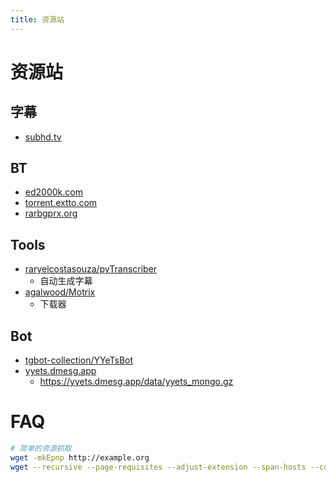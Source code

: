 ```yaml
---
title: 资源站
---
```


# 资源站

## 字幕
* [subhd.tv](https://subhd.tv/)


## BT
* [ed2000k.com](https://www.ed2000k.com/)
* [torrent.extto.com](http://torrent.extto.com/)
* [rarbgprx.org](https://rarbgprx.org/)

## Tools
* [raryelcostasouza/pyTranscriber](https://github.com/raryelcostasouza/pyTranscriber)
  * 自动生成字幕
* [agalwood/Motrix](https://github.com/agalwood/Motrix)
  * 下载器

## Bot
* [tgbot-collection/YYeTsBot](https://github.com/tgbot-collection/YYeTsBot)
* [yyets.dmesg.app](https://yyets.dmesg.app/)
  * https://yyets.dmesg.app/data/yyets_mongo.gz

# FAQ

```bash
# 简单的资源抓取
wget -mkEpnp http://example.org
wget --recursive --page-requisites --adjust-extension --span-hosts --convert-links --domains example.org --no-parent http://example.org/
```
